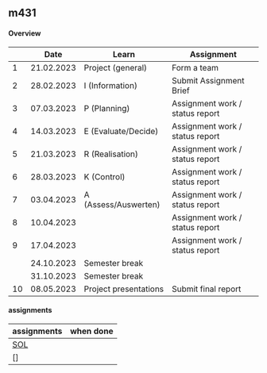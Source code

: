 ## m431

#### Overview

|    | Date       | Learn                 | Assignment                      |
|----|------------|-----------------------|---------------------------------|
| 1  | 21.02.2023 | Project (general)     | Form a team                     |
| 2  | 28.02.2023 | I (Information)       | Submit Assignment Brief         |
| 3  | 07.03.2023 | P (Planning)          | Assignment work / status report |
| 4  | 14.03.2023 | E (Evaluate/Decide)   | Assignment work / status report |
| 5  | 21.03.2023 | R (Realisation)       | Assignment work / status report |
| 6  | 28.03.2023 | K (Control)           | Assignment work / status report |
| 7  | 03.04.2023 | A (Assess/Auswerten)  | Assignment work / status report |
| 8  | 10.04.2023 |                       | Assignment work / status report |
| 9  | 17.04.2023 |                       | Assignment work / status report |
|    | 24.10.2023 | Semester break        |                                 |
|    | 31.10.2023 | Semester break        |                                 |
| 10 | 08.05.2023 | Project presentations | Submit final report             |

#### assignments

| assignments               | when done |
|---------------------------|-----------|
| [SOL](assignments/SOL.md) |           |
| []